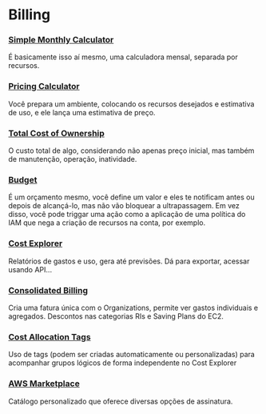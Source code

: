 # Billing

### [Simple Monthly Calculator](https://calculator.s3.amazonaws.com/index.html)
É basicamente isso aí mesmo, uma calculadora mensal, separada por recursos.

### [Pricing Calculator](https://calculator.aws/)
Você prepara um ambiente, colocando os recursos desejados e estimativa de uso, e ele lança uma estimativa de preço.

### [Total Cost of Ownership](https://www.investopedia.com/terms/t/totalcostofownership.asp#:~:text=The%20total%20cost%20of%20ownership%20(TCO)%20is%20the%20purchase%20price,its%20value%20is%20over%20time.&text=The%20item%20with%20the%20lower,value%20in%20the%20long%20run.)
O custo total de algo, considerando não apenas preço inicial, mas também de manutenção, operação, inatividade.

### [Budget](https://aws.amazon.com/aws-cost-management/aws-budgets/)
É um orçamento mesmo, você define um valor e eles te notificam antes ou depois de alcançá-lo, mas não vão bloquear a ultrapassagem. Em vez disso, você pode triggar uma ação como a aplicação de uma política do IAM que nega a criação de recursos na conta, por exemplo.

### [Cost Explorer](https://aws.amazon.com/pt/aws-cost-management/aws-cost-explorer/)
Relatórios de gastos e uso, gera até previsões. Dá para exportar, acessar usando API...

### [Consolidated Billing](https://docs.aws.amazon.com/awsaccountbilling/latest/aboutv2/consolidated-billing.html)
Cria uma fatura única com o Organizations, permite ver gastos individuais e agregados. Descontos nas categorias RIs e Saving Plans do EC2.

### [Cost Allocation Tags](https://docs.aws.amazon.com/awsaccountbilling/latest/aboutv2/cost-alloc-tags.html)
Uso de tags (podem ser criadas automaticamente ou personalizadas) para acompanhar grupos lógicos de forma independente no Cost Explorer

### [AWS Marketplace](https://aws.amazon.com/marketplace)
Catálogo personalizado que oferece diversas opções de assinatura.